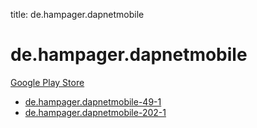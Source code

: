 title: de.hampager.dapnetmobile
# de.hampager.dapnetmobile


[Google Play Store](https://play.google.com/store/apps/details?id=de.hampager.dapnetmobile)


* [de.hampager.dapnetmobile-49-1](./de.hampager.dapnetmobile-49-1/)
* [de.hampager.dapnetmobile-202-1](./de.hampager.dapnetmobile-202-1/)